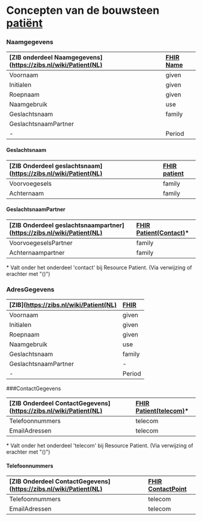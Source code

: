 # Concepten van de bouwsteen [patiënt](/bouwsteen/patient/bouwsteen-patient.md)

### Naamgegevens

| [ZIB onderdeel Naamgegevens](https://zibs.nl/wiki/Patient(NL) | [FHIR Name](https://www.hl7.org/fhir/datatypes.html#HumanName) |
| :--- | :--- |
| Voornaam | given |
| Initialen | given |
| Roepnaam | given |
| Naamgebruik | use |
| Geslachtsnaam | family |
| GeslachtsnaamPartner |  |
| - | Period |

#### Geslachtsnaam

| [ZIB Onderdeel geslachtsnaam](https://zibs.nl/wiki/Patient(NL) | [FHIR patient](https://www.hl7.org/fhir/datatypes.html#HumanName) |
| :--- | :--- |
| Voorvoegesels | family |
| Achternaam | family |

#### GeslachtsnaamPartner

| [ZIB Onderdeel geslachtsnaampartner](https://zibs.nl/wiki/Patient(NL) | [FHIR Patient\(Contact\)](https://www.hl7.org/fhir/datatypes.html#HumanName)\* |
| :--- | :--- |
| VoorvoegeselsPartner | family |
| Achternaampartner | family |

\* Valt onder het onderdeel 'contact' bij Resource Patient. \(Via verwijzing of erachter met "\(\)"\)

### AdresGegevens

| [ZIB](https://zibs.nl/wiki/Patient(NL) | [FHIR](https://www.hl7.org/fhir/datatypes.html#HumanName) |
| :--- | :--- |
| Voornaam | given |
| Initialen | given |
| Roepnaam | given |
| Naamgebruik | use |
| Geslachtsnaam | family |
| GeslachtsnaamPartner | - |
| - | Period |

###ContactGegevens

| [ZIB Onderdeel ContactGegevens](https://zibs.nl/wiki/Patient(NL) | [FHIR Patient\(telecom\)](https://www.hl7.org/fhir/datatypes.html#HumanName)\* |
| :--- | :--- |
| Telefoonnummers | telecom |
| EmailAdressen | telecom |

\* Valt onder het onderdeel 'telecom' bij Resource Patient. \(Via verwijzing of erachter met "\(\)"\)

#### Telefoonnummers

| [ZIB Onderdeel ContactGegevens](https://zibs.nl/wiki/Patient(NL) | [FHIR ContactPoint](https://www.hl7.org/fhir/datatypes.html#ContactPoint) |
| :--- | :--- |
| Telefoonnummers | telecom |
| EmailAdressen | telecom |




